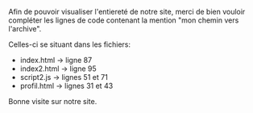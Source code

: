 Afin de pouvoir visualiser l'entiereté de notre site, merci de bien
vouloir compléter les lignes de code contenant la mention "mon chemin
vers l'archive". 

Celles-ci se situant dans les fichiers:
* index.html -> ligne 87
* index2.html -> ligne 95
* script2.js -> lignes 51 et 71
* profil.html -> lignes 31 et 43

Bonne visite sur notre site.
